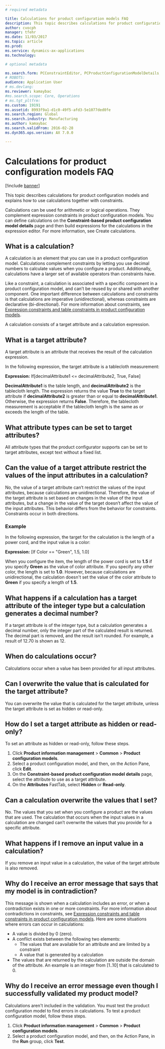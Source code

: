 ```yaml
---
# required metadata

title: Calculations for product configuration models FAQ
description: This topic describes calculations for product configuration models and explains how to use calculations together with constraints.
author: cvocph
manager: tfehr
ms.date: 11/03/2017
ms.topic: article
ms.prod: 
ms.service: dynamics-ax-applications
ms.technology: 

# optional metadata

ms.search.form: PCConstraintEditor, PCProductConfigurationModelDetails, PCRuntimeConfigurator
# ROBOTS: 
audience: Application User
# ms.devlang: 
ms.reviewer: kamaybac
#ms.search.scope: Core, Operations
# ms.tgt_pltfrm: 
ms.custom: 19191
ms.assetid: 8993f9a1-d1c0-49f5-afd3-5e1077ded0fe
ms.search.region: Global
ms.search.industry: Manufacturing
ms.author: kamaybac
ms.search.validFrom: 2016-02-28
ms.dyn365.ops.version: AX 7.0.0

---
```


# Calculations for product configuration models FAQ

[!include [banner](../includes/banner.md)]

This topic describes calculations for product configuration models and explains how to use calculations together with constraints.

Calculations can be used for arithmetic or logical operations. They complement expression constraints in product configuration models. You can define calculations on the **Constraint-based product configuration model details** page and then build expressions for the calculations in the expression editor. For more information, see Create calculations.

## What is a calculation?
A calculation is an element that you can use in a product configuration model. Calculations complement constraints by letting you use decimal numbers to calculate values when you configure a product. Additionally, calculations have a larger set of available operators than constraints have.  

Like a constraint, a calculation is associated with a specific component in a product configuration model, and can’t be reused by or shared with another component. One important difference between calculations and constraints is that calculations are imperative (unidirectional), whereas constraints are declarative (bi-directional). For more information about constraints, see [Expression constraints and table constraints in product configuration models](expression-constraints-table-constraints-product-configuration-models.md).  

A calculation consists of a target attribute and a calculation expression.

## What is a target attribute?
A target attribute is an attribute that receives the result of the calculation expression.  

In the following expression, the target attribute is a tablecloth measurement:  

**Expression:** If\[decimalAttribute1 &lt;= decimalAttribute2, True, False\]  

**DecimalAttribute1** is the table length, and **decimalAttribute2** is the tablecloth length. The expression returns the value **True** to the target attribute if **decimalAttribute2** is greater than or equal to **decimalAttribute1**. Otherwise, the expression returns **False**. Therefore, the tablecloth measurement is acceptable if the tablecloth length is the same as or exceeds the length of the table.

## What attribute types can be set to target attributes?
All attribute types that the product configurator supports can be set to target attributes, except text without a fixed list.

## Can the value of a target attribute restrict the values of the input attributes in a calculation?
No, the value of a target attribute can’t restrict the values of the input attributes, because calculations are unidirectional. Therefore, the value of the target attribute is set based on changes in the value of the input attributes, but a change in the value of the target doesn’t affect the value of the input attributes. This behavior differs from the behavior for constraints. Constraints occur in both directions.

### Example

In the following expression, the target for the calculation is the length of a power cord, and the input value is a color:  

**Expression:** \[If Color == "Green", 1.5, 1.0\]  

When you configure the item, the length of the power cord is set to **1.5** if you specify **Green** as the value of color attribute. If you specify any other color, the length is set to **1.0**. However, because calculations are unidirectional, the calculation doesn't set the value of the color attribute to **Green** if you specify a length of **1.5**.

## What happens if a calculation has a target attribute of the integer type but a calculation generates a decimal number?
If a target attribute is of the integer type, but a calculation generates a decimal number, only the integer part of the calculated result is returned. The decimal part is removed, and the result isn't rounded. For example, a result of 12.70 is shown as 12.

## When do calculations occur?
Calculations occur when a value has been provided for all input attributes.

## Can I overwrite the value that is calculated for the target attribute?
You can overwrite the value that is calculated for the target attribute, unless the target attribute is set as hidden or read-only.

## How do I set a target attribute as hidden or read-only?
To set an attribute as hidden or read-only, follow these steps.

1.  Click **Product information management** &gt; **Common** &gt; **Product configuration models**.
2.  Select a product configuration model, and then, on the Action Pane, click **Edit**.
3.  On the **Constraint-based product configuration model details** page, select the attribute to use as a target attribute.
4.  On the **Attributes** FastTab, select **Hidden** or **Read-only**.

## Can a calculation overwrite the values that I set?
No. The values that you set when you configure a product are the values that are used. The calculation that occurs when the input values in a calculation are changed can’t overwrite the values that you provide for a specific attribute.

## What happens if I remove an input value in a calculation?
If you remove an input value in a calculation, the value of the target attribute is also removed.

## Why do I receive an error message that says that my model is in contradiction?
This message is shown when a calculation includes an error, or when a contradiction exists in one or more constraints. For more information about contradictions in constraints, see [Expression constraints and table constraints in product configuration models](expression-constraints-table-constraints-product-configuration-models.md). Here are some situations where errors can occur in calculations:

-   A value is divided by 0 (zero).
-   A conflict exists between the following two elements:
    -   The values that are available for an attribute and are limited by a constraint
    -   A value that is generated by a calculation
-   The values that are returned by the calculation are outside the domain of the attribute. An example is an integer from \[1..10\] that is calculated to 0.

## Why do I receive an error message even though I successfully validated my product model?
Calculations aren't included in the validation. You must test the product configuration model to find errors in calculations. To test a product configuration model, follow these steps.

1.  Click **Product information management** &gt; **Common** &gt; **Product configuration models**.
2.  Select a product configuration model, and then, on the Action Pane, in the **Run** group, click **Test**.




